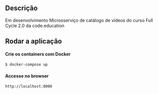 ## Descrição
Em desenvolvimento
Microsserviço de catálogo de vídeos do curso Full Cycle 2.0 da code.education

## Rodar a aplicação

#### Crie os containers com Docker

```bash
$ docker-compose up
```

#### Accesse no browser

```
http://localhost:8000
```


